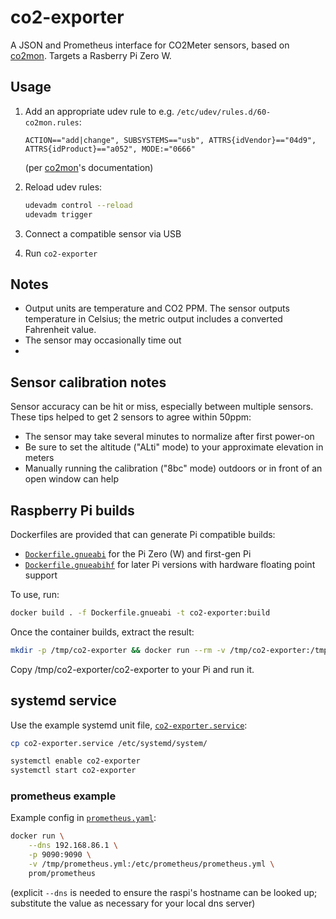 co2-exporter
============

A JSON and Prometheus interface for CO2Meter sensors, based on
[co2mon](https://github.com/lnicola/co2mon). Targets a Rasberry Pi Zero W.


## Usage

 1. Add an appropriate udev rule to e.g. `/etc/udev/rules.d/60-co2mon.rules`:

    ```
    ACTION=="add|change", SUBSYSTEMS=="usb", ATTRS{idVendor}=="04d9", ATTRS{idProduct}=="a052", MODE:="0666"
    ```
    (per [co2mon](https://github.com/lnicola/co2mon#permissions)'s documentation)
 2. Reload udev rules:

    ```bash
    udevadm control --reload
    udevadm trigger
    ```
 3. Connect a compatible sensor via USB
 4. Run `co2-exporter`

## Notes

 * Output units are temperature and CO2 PPM. The sensor outputs temperature in
   Celsius; the metric output includes a converted Fahrenheit value.
 * The sensor may occasionally time out
 *

## Sensor calibration notes

Sensor accuracy can be hit or miss, especially between multiple sensors. These
tips helped to get 2 sensors to agree within 50ppm:

 * The sensor may take several minutes to normalize after first power-on
 * Be sure to set the altitude ("ALti" mode) to your approximate elevation in
   meters
 * Manually running the calibration ("8bc" mode) outdoors or in front of an open
   window can help

## Raspberry Pi builds

Dockerfiles are provided that can generate Pi compatible builds:
 * [`Dockerfile.gnueabi`](./Dockerfile.gnueabi) for the Pi Zero (W) and
   first-gen Pi
 * [`Dockerfile.gnueabihf`](./Dockerfile.gnueabihf) for later Pi versions with
   hardware floating point support

To use, run:

```bash
docker build . -f Dockerfile.gnueabi -t co2-exporter:build
```

Once the container builds, extract the result:

```bash
mkdir -p /tmp/co2-exporter && docker run --rm -v /tmp/co2-exporter:/tmp/co2-exporter co2-exporter:build sh -c 'cp /project/target/arm-unknown-linux-gnu*/release/co2-exporter /tmp/co2-exporter/co2-exporter'
```

Copy /tmp/co2-exporter/co2-exporter to your Pi and run it.

## systemd service

Use the example systemd unit file, [`co2-exporter.service`](./co2-exporter.service):

```bash
cp co2-exporter.service /etc/systemd/system/

systemctl enable co2-exporter
systemctl start co2-exporter
```

### prometheus example

Example config in [`prometheus.yaml`](./prometheus.yaml):

```bash
docker run \
    --dns 192.168.86.1 \
    -p 9090:9090 \
    -v /tmp/prometheus.yml:/etc/prometheus/prometheus.yml \
    prom/prometheus
```

(explicit `--dns` is needed to ensure the raspi's hostname can be looked up;
substitute the value as necessary for your local dns server)
